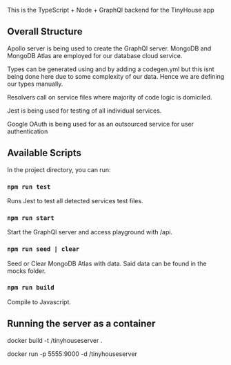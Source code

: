 This is the TypeScript + Node + GraphQl backend for the TinyHouse app

## Overall Structure

Apollo server is being used to create the GraphQl server.
MongoDB and MongoDB Atlas are employed for our database cloud service.

Types can be generated using and by adding a codegen.yml but this isnt being done here due to some complexity of our data. Hence we are defining our types manually.

Resolvers call on service files where majority of code logic is domiciled.

Jest is being used for testing of all individual services.

Google OAuth is being used for as an outsourced service for user authentication

## Available Scripts

In the project directory, you can run:

### `npm run test`

Runs Jest to test all detected services test files.

### `npm run start`

Start the GraphQl server and access playground with /api.

### `npm run seed | clear`

Seed or Clear MongoDB Atlas with data. Said data can be found in the mocks folder.

### `npm run build`

Compile to Javascript.

## Running the server as a container

docker build -t <your username>/tinyhouseserver .

docker run -p 5555:9000 -d <your username>/tinyhouseserver
